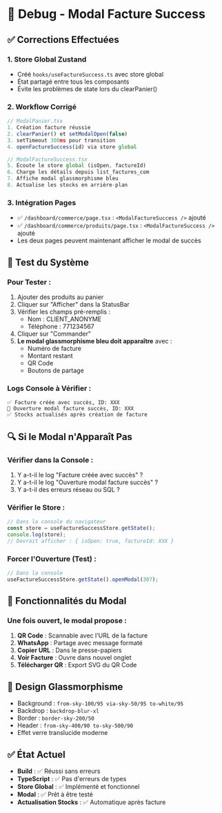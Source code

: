 # 🐛 Debug - Modal Facture Success

## ✅ Corrections Effectuées

### 1. **Store Global Zustand**
- Créé `hooks/useFactureSuccess.ts` avec store global
- État partagé entre tous les composants
- Évite les problèmes de state lors du clearPanier()

### 2. **Workflow Corrigé**
```javascript
// ModalPanier.tsx
1. Création facture réussie
2. clearPanier() et setModalOpen(false)
3. setTimeout 300ms pour transition
4. openFactureSuccess(id) via store global

// ModalFactureSuccess.tsx
5. Écoute le store global (isOpen, factureId)
6. Charge les détails depuis list_factures_com
7. Affiche modal glassmorphisme bleu
8. Actualise les stocks en arrière-plan
```

### 3. **Intégration Pages**
- ✅ `/dashboard/commerce/page.tsx` : `<ModalFactureSuccess />` ajouté
- ✅ `/dashboard/commerce/produits/page.tsx` : `<ModalFactureSuccess />` ajouté
- Les deux pages peuvent maintenant afficher le modal de succès

## 🧪 Test du Système

### Pour Tester :
1. Ajouter des produits au panier
2. Cliquer sur "Afficher" dans la StatusBar
3. Vérifier les champs pré-remplis :
   - Nom : CLIENT_ANONYME
   - Téléphone : 771234567
4. Cliquer sur "Commander"
5. **Le modal glassmorphisme bleu doit apparaître** avec :
   - Numéro de facture
   - Montant restant
   - QR Code
   - Boutons de partage

### Logs Console à Vérifier :
```
✅ Facture créée avec succès, ID: XXX
🎉 Ouverture modal facture succès, ID: XXX
✅ Stocks actualisés après création de facture
```

## 🔍 Si le Modal n'Apparaît Pas

### Vérifier dans la Console :
1. Y a-t-il le log "Facture créée avec succès" ?
2. Y a-t-il le log "Ouverture modal facture succès" ?
3. Y a-t-il des erreurs réseau ou SQL ?

### Vérifier le Store :
```javascript
// Dans la console du navigateur
const store = useFactureSuccessStore.getState();
console.log(store);
// Devrait afficher : { isOpen: true, factureId: XXX }
```

### Forcer l'Ouverture (Test) :
```javascript
// Dans la console
useFactureSuccessStore.getState().openModal(307);
```

## 📱 Fonctionnalités du Modal

### Une fois ouvert, le modal propose :
1. **QR Code** : Scannable avec l'URL de la facture
2. **WhatsApp** : Partage avec message formaté
3. **Copier URL** : Dans le presse-papiers
4. **Voir Facture** : Ouvre dans nouvel onglet
5. **Télécharger QR** : Export SVG du QR Code

## 🎨 Design Glassmorphisme
- Background : `from-sky-100/95 via-sky-50/95 to-white/95`
- Backdrop : `backdrop-blur-xl`
- Border : `border-sky-200/50`
- Header : `from-sky-400/90 to-sky-500/90`
- Effet verre translucide moderne

## ✅ État Actuel
- **Build** : ✅ Réussi sans erreurs
- **TypeScript** : ✅ Pas d'erreurs de types
- **Store Global** : ✅ Implémenté et fonctionnel
- **Modal** : ✅ Prêt à être testé
- **Actualisation Stocks** : ✅ Automatique après facture